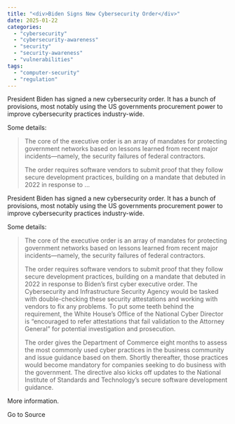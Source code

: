 ```yaml
---
title: "<div>Biden Signs New Cybersecurity Order</div>"
date: 2025-01-22
categories: 
  - "cybersecurity"
  - "cybersecurity-awareness"
  - "security"
  - "security-awareness"
  - "vulnerabilities"
tags: 
  - "computer-security"
  - "regulation"
---
```


President Biden has signed a new cybersecurity order. It has a bunch of provisions, most notably using the US governments procurement power to improve cybersecurity practices industry-wide.

Some details:

> The core of the executive order is an array of mandates for protecting government networks based on lessons learned from recent major incidents­—namely, the security failures of federal contractors.
> 
> The order requires software vendors to submit proof that they follow secure development practices, building on a mandate that debuted in 2022 in response to ...

President Biden has signed a new cybersecurity order. It has a bunch of provisions, most notably using the US governments procurement power to improve cybersecurity practices industry-wide.

Some details:

> The core of the executive order is an array of mandates for protecting government networks based on lessons learned from recent major incidents­—namely, the security failures of federal contractors.
> 
> The order requires software vendors to submit proof that they follow secure development practices, building on a mandate that debuted in 2022 in response to Biden’s first cyber executive order. The Cybersecurity and Infrastructure Security Agency would be tasked with double-checking these security attestations and working with vendors to fix any problems. To put some teeth behind the requirement, the White House’s Office of the National Cyber Director is “encouraged to refer attestations that fail validation to the Attorney General” for potential investigation and prosecution.
> 
> The order gives the Department of Commerce eight months to assess the most commonly used cyber practices in the business community and issue guidance based on them. Shortly thereafter, those practices would become mandatory for companies seeking to do business with the government. The directive also kicks off updates to the National Institute of Standards and Technology’s secure software development guidance.

More information.

Go to Source
